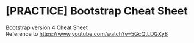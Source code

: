 # [PRACTICE] Bootstrap Cheat Sheet  
  
Bootstrap version 4 Cheat Sheet  
Reference to https://www.youtube.com/watch?v=5GcQtLDGXy8  
